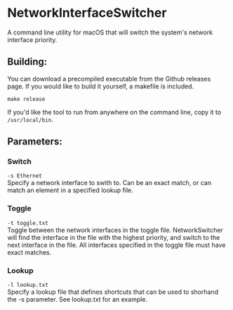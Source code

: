 # NetworkInterfaceSwitcher
A command line utility for macOS that will switch the system's network interface priority.

## Building:
You can download a precompiled executable from the Github releases page. If you would like to build it yourself, a makefile is included.  

`make release`  

If you'd like the tool to run from anywhere on the command line, copy it to `/usr/local/bin`.

## Parameters:

### Switch
`-s Ethernet`  
Specify a network interface to swith to. Can be an exact match, or can match an element in a specified lookup file.

### Toggle
`-t toggle.txt`  
Toggle between the network interfaces in the toggle file. NetworkSwitcher will find the interface in the file with the highest priority, and switch to the next interface in the file. All interfaces specified in the toggle file must have exact matches.

### Lookup 
`-l lookup.txt`  
Specify a lookup file that defines shortcuts that can be used to shorhand the -s parameter. See lookup.txt for an example.